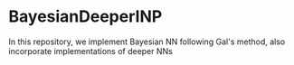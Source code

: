# BayesianDeeperINP
In this repository, we implement Bayesian NN following Gal's method, also incorporate implementations of deeper NNs
